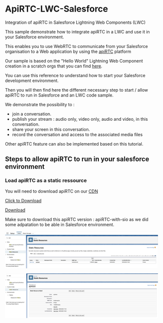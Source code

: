 # ApiRTC-LWC-Salesforce
Integration of apiRTC in Salesforce Lightning Web Components (LWC)

This sample demonstrate how to integrate apiRTC in a LWC and use it in your Salesforce environment.

This enables you to use WebRTC to communicate from your Salesforce organisation to a Web application by using the [apiRTC](https://www.apirtc.com) platform

Our sample is based on the "Hello World" Lightning Web Component creation in a scratch orgs that you can find [here](https://developer.salesforce.com/docs/component-library/documentation/en/lwc/lwc.get_started_introduction).

You can use this reference to understand how to start your Salesforce development environment.

Then you will then find here the different necessary step to start / allow apiRTC to run in Salesforce and an LWC code sample.

We demonstrate the possibility to :
- join a conversation.
- publish your stream : audio only, video only, audio and video, in this conversation.
- share your screen in this conversation.
- record the conversation and access to the associated media files

Other apiRTC feature can also be implemented based on this tutorial.

## Steps to allow apiRTC to run in your salesforce environment

### Load apiRTC as a static ressource

You will need to download apiRTC on our [CDN](https://dev.cdn.apizee.com/apiRTC/v5.0/apiRTC-5.0.10.min.js)


<a href="https://dev.cdn.apizee.com/apiRTC/v5.0/apiRTC-5.0.10.min.js" download>Click to Download</a>


<a href="https://dev.cdn.apizee.com/apiRTC/v5.0/apiRTC-5.0.10.min.js" title="Download" download>Download</a>


Make sure to download this apiRTC version : apiRTC-with-sio as we did some adpatation to be able in Salesforce environment.

![Load apiRTC as a static ressource!](/assets/images/static-ressources-1.png "Static ressources")

![Load apiRTC as a static ressource!](/assets/images/static-ressources-2.png "Static ressources")

